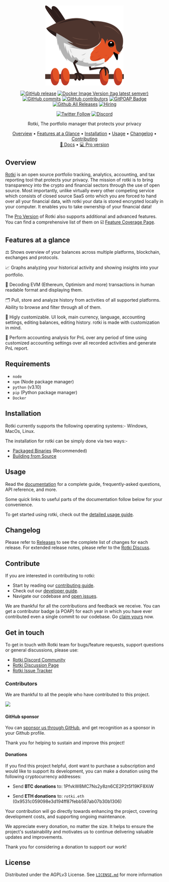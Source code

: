 <p align="center">
<img src="https://raw.githubusercontent.com/rotki/rotki/develop/frontend/app/public/assets/images/rotkehlchen_no_text.png" alt="An open source portfolio tracker, accounting and analytics tool that protects your privacy" width="250">
</p>


<div align="center">

[![GitHub release](https://img.shields.io/github/release/rotki/rotki.svg)](https://GitHub.com/rotki/rotki/releases/)
[![Docker Image Version (tag latest semver)](https://img.shields.io/docker/v/rotki/rotki/latest?label=Docker)](https://hub.docker.com/layers/rotki/rotki/dev/images/sha256-acbd52985ccea0fb42820a655d994312d322a0895ee5777733582b017a89f3b0?context=explore)
[![GitHub commits](https://img.shields.io/github/commits-since/rotki/rotki/latest.svg)](https://GitHub.com/rotki/rotki/commit/)
[![GitHub contributors](https://img.shields.io/github/contributors/rotki/rotki.svg?style=flat)](https://github.com/rotki/rotki/graphs/contributors)
[![GitPOAP Badge](https://public-api.gitpoap.io/v1/repo/rotki/rotki/badge)](https://www.gitpoap.io/gh/rotki/rotki)
[![Github All Releases](https://img.shields.io/github/downloads/rotki/rotki/total.svg)](https://GitHub.com/rotki/rotki/releases/)
[![Hiring](https://img.shields.io/badge/Hiring-Open-brightgreen)](https://rotki.com/jobs/)


[![Twitter Follow](https://img.shields.io/badge/follow-%40rotkiapp-1DA1F2?logo=twitter&style=social)](https://twitter.com/rotkiapp)
[![Discord](https://img.shields.io/discord/657906918408585217.svg?label=&logo=discord&logoColor=ffffff&color=7389D8&labelColor=6A7EC2)](https://discord.gg/aGCxHG7)

</div>

<p align="center">
  Rotki, The portfolio manager that protects your privacy
</p>

<p align="center">
  <a href="#overview">Overview</a> •
  <a href="#features-at-a-glance">Features at a Glance</a> •
  <a href="#installation">Installation</a> •
  <a href="#usage">Usage</a> •
  <a href="#changelog">Changelog</a> •
  <a href="#contribute">Contributing</a>
  <br/>
  <a href="https://rotki.readthedocs.io/en/latest/" target="_blank">📖 Docs</a> •
  <a href="https://rotki.com/checkout/plan" target="_blank">💻 Pro version</a>
</p>


## Overview
[Rotki](https://rotki.com/) is an open source portfolio tracking, analytics, accounting, and tax reporting tool that protects your privacy.  The mission of rotki is to bring transparency into the crypto and financial sectors through the use of open source. Most importantly, unlike virtually every other competing service which consists of closed source SaaS onto which you are forced to hand over all your financial data, with rotki your data is stored encrypted locally in your computer. It enables you to take ownership of your financial data!

The [Pro Version](https://rotki.com/checkout/plan) of Rotki also supports additional and advanced features. You can find a comprehensive list of them on ☑️ [Feature Coverage Page](https://rotki.com/products/details).

## Features at a glance

:balance_scale: Shows overview of your balances across multiple platforms, blockchain, exchanges and protocols.

:chart_with_upwards_trend: Graphs analyzing your historical activity and showing insights into your portfolio.

:microscope: Decoding EVM (Ethereum, Optimism and more) transactions in human readable format and displaying them.

:card_index_dividers: Pull, store and analyze history from activities of all supported platforms. Ability to browse and filter through all of them.

:toolbox: Higly customizable. UI look, main currency, language, accounting settings, editing balances, editing history. rotki is made with customization in mind.

:receipt: Perform accounting analysis for PnL over any period of time using customized accounting settings over all recorded activities and generate PnL report.

## Requirements

* `node`
* `npm` (Node package manager)
* `python` (v3.10)
* `pip` (Python package manager)
* `Docker`

## Installation
Rotki currently supports the following operating systems:- Windows, MacOs, Linux.

The installation for rotki can be simply done via two ways:-
- [Packaged Binaries](https://rotki.readthedocs.io/en/latest/installation_guide.html#packaged-binaries) (Recommended)
- [Building from Source](https://rotki.readthedocs.io/en/latest/installation_guide.html#build-from-source)

## Usage

Read the [documentation](https://rotki.readthedocs.io/en/latest/) for a complete guide, frequently-asked questions, API reference, and more.

Some quick links to useful parts of the documentation follow below for your convenience.

To get started using rotki, check out the [detailed usage guide](https://rotki.readthedocs.io/en/latest/usage_guide.html).

## Changelog

Please refer to [Releases](https://rotki.readthedocs.io/en/latest/changelog.html) to see the complete list of changes for each release. For extended release notes, please refer to the [Rotki Discuss](https://github.com/rotki/rotki/releases).


## Contribute

If you are interested in contributing to rotki:

- Start by reading our [contributing guide](CONTRIBUTING.md).
- Check out our [developer guide](https://rotki.readthedocs.io/en/latest/contribute.html).
- Navigate our codebase and [open issues](https://github.com/rotki/rotki/issues).

We are thankful for all the contributions and feedback we receive. You can get a contributor badge (a POAP) for each year in which you have ever contributed even a single commit to our codebase. Go [claim yours](https://www.gitpoap.io/rp/62) now.

## Get in touch

To get in touch with Rotki team for bugs/feature requests, support questions or general discussions, please use:

- [Rotki Discord Community](https://discord.gg/aGCxHG7)
- [Rotki Discussion Page](https://github.com/rotki/rotki/discussions)
- [Rotki Issue Tracker](https://github.com/rotki/rotki/issues)

### Contributors

We are thankful to all the people who have contributed to this project.

<a href="https://github.com/rotki/rotki/graphs/contributors">
  <img src="https://contrib.rocks/image?repo=rotki/rotki" />
</a>

#### GitHub sponsor

You can [sponsor us through GitHub](https://github.com/sponsors/rotki/), and get recognition as a sponsor in your Github profile.

Thank you for helping to sustain and improve this project!

#### Donations
If you find this project helpful, dont want to purchase a subscription and would like to support its development, you can make a donation using the following cryptocurrency addresses:

- Send **BTC donations** to: 1PfvkW8MC7Ns2y8zn6CE2P2t5f19KF8XiW

- Send **ETH donations** to: `rotki.eth` (0x9531c059098e3d194ff87febb587ab07b30b1306)

Your contribution will go directly towards enhancing the project, covering development costs, and supporting ongoing maintenance.

We appreciate every donation, no matter the size. It helps to ensure the project's sustainability and motivates us to continue delivering valuable updates and improvements.

Thank you for considering a donation to support our work!
## License

Distributed under the AGPLv3 License. See [`LICENSE.md`](https://github.com/rotki/rotki/blob/develop/LICENSE.md) for more information
